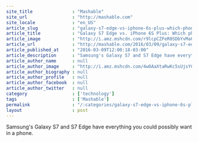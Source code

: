 ```yaml
---
site_title               : "Mashable"
site_url                 : "http://mashable.com"
site_locale              : "en_US"
article_slug             : "galaxy-s7-edge-vs-iphone-6s-plus-which-phone-has-the-better-camera"
article_title            : "Galaxy S7 Edge vs. iPhone 6S Plus: Which phone has the better camera?"
article_image            : "http://i.amz.mshcdn.com/r9lcpCZFeR0SDbYvMa0z7zgPmL8=/1200x627/2016%2F03%2F09%2F4f%2Fsamsungcame.91c42.jpg"
article_url              : "http://mashable.com/2016/03/09/galaxy-s7-edge-vs-iphone-6s-camera-comparison/"
article_published_at     : "2016-03-09T12:00:18-03:00"
article_description      : "Samsung's Galaxy S7 and S7 Edge have everything you could possibly want in a phone."
article_author_name      : null
article_author_image     : "http://i.amz.mshcdn.com/4wOAaXtaRwKc5sUjsYCJYNvsdD0=/90x90/2016%2F09%2F15%2F9c%2Fhttpsd2mhye01h4nj2n.cloudfront.netmediaZgkyMDE1LzAz.a0161.jpg"
article_author_biography : null
article_author_profile   : null
article_author_facebook  : null
article_author_twitter   : null
category                 : ['technology']
tags                     : ['Mashable']
permalink                : "/:categories/galaxy-s7-edge-vs-iphone-6s-plus-which-phone-has-the-better-camera/"
layout                   : post
---
```


Samsung's Galaxy S7 and S7 Edge have everything you could possibly want in a phone.
